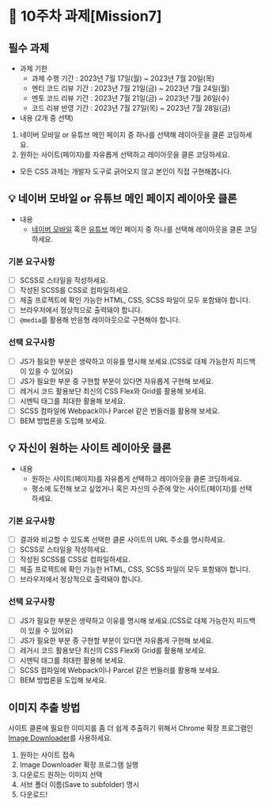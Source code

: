 # 📌 10주차 과제[Mission7]

## 필수 과제
- 과제 기한
  - 과제 수행 기간 : 2023년 7월 17일(월) ~ 2023년 7월 20일(목)
  - 멘티 코드 리뷰 기간 : 2023년 7월 21일(금) ~ 2023년 7월 24일(월)
  - 멘토 코드 리뷰 기간 : 2023년 7월 21일(금) ~ 2023년 7월 26일(수)
  - 코드 리뷰 반영 기간 : 2023년 7월 27일(목) ~ 2023년 7월 28일(금)
- 내용 (2개 중 선택)
 1. 네이버 모바일 or 유튜브 메인 페이지 중 하나를 선택해 레이아웃을 클론 코딩하세요.
 2. 원하는 사이트(페이지)를 자유롭게 선택하고 레이아웃을 클론 코딩하세요.
- 모든 CSS 과제는 개발자 도구로 긁어오지 않고 본인이 직접 구현해봅니다.

## 💡 네이버 모바일 or 유튜브 메인 페이지 레이아웃 클론
- 내용
  - [네이버 모바일](https://m.naver.com/) 혹은 [유튜브](https://www.youtube.com) 메인 페이지 중 하나를 선택해 레이아웃을 클론 코딩하세요.

### 기본 요구사항

- [ ] SCSS로 스타일을 작성하세요.
- [ ] 작성된 SCSS를 CSS로 컴파일하세요.
- [ ] 제출 프로젝트에 확인 가능한 HTML, CSS, SCSS 파일이 모두 포함돼야 합니다.
- [ ] 브라우저에서 정상적으로 출력돼야 합니다.
- [ ] `@media`를 활용해 반응형 레이아웃으로 구현해야 합니다.

### 선택 요구사항

- [ ] JS가 필요한 부분은 생략하고 이유를 명시해 보세요.(CSS로 대체 가능한지 피드백이 있을 수 있어요)
- [ ] JS가 필요한 부분 중 구현할 부분이 있다면 자유롭게 구현해 보세요.
- [ ] 레거시 코드 활용보단 최신의 CSS Flex와 Grid를 활용해 보세요.
- [ ] 시멘틱 태그를 최대한 활용해 보세요.
- [ ] SCSS 컴파일에 Webpack이나 Parcel 같은 번들러를 활용해 보세요.
- [ ] BEM 방법론을 도입해 보세요.

## 💡 자신이 원하는 사이트 레이아웃 클론
- 내용
  - 원하는 사이트(페이지)를 자유롭게 선택하고 레이아웃을 클론 코딩하세요.
  - 평소에 도전해 보고 싶었거나 혹은 자신의 수준에 맞는 사이트(페이지)를 선택하세요.

### 기본 요구사항

- [ ] 결과와 비교할 수 있도록 선택한 클론 사이트의 URL 주소를 명시하세요.
- [ ] SCSS로 스타일을 작성하세요.
- [ ] 작성된 SCSS를 CSS로 컴파일하세요.
- [ ] 제출 프로젝트에 확인 가능한 HTML, CSS, SCSS 파일이 모두 포함돼야 합니다.
- [ ] 브라우저에서 정상적으로 출력돼야 합니다.

### 선택 요구사항

- [ ] JS가 필요한 부분은 생략하고 이유를 명시해 보세요.(CSS로 대체 가능한지 피드백이 있을 수 있어요)
- [ ] JS가 필요한 부분 중 구현할 부분이 있다면 자유롭게 구현해 보세요.
- [ ] 레거시 코드 활용보단 최신의 CSS Flex와 Grid를 활용해 보세요.
- [ ] 시멘틱 태그를 최대한 활용해 보세요.
- [ ] SCSS 컴파일에 Webpack이나 Parcel 같은 번들러를 활용해 보세요.
- [ ] BEM 방법론을 도입해 보세요.

## 이미지 추출 방법

사이트 클론에 필요한 이미지를 좀 더 쉽게 추출하기 위해서 Chrome 확장 프로그램인 [Image Downloader](https://chrome.google.com/webstore/detail/image-downloader/cnpniohnfphhjihaiiggeabnkjhpaldj?hl=ko)를 사용하세요.

1. 원하는 사이트 접속
1. Image Downloader 확장 프로그램 실행
1. 다운로드 원하는 이미지 선택
1. 서브 폴더 이름(Save to subfolder) 명시
1. 다운로드!

